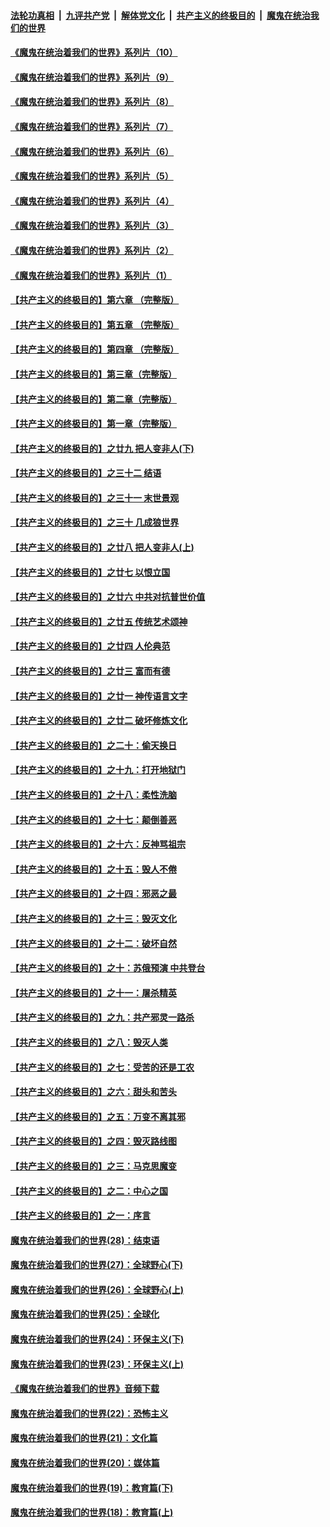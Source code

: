 

####  [法轮功真相](../../../../basic/blob/master/README.md?t=08210502) &nbsp;|&nbsp; [九评共产党](../../../../9ping.md/blob/master/README.md?t=08210502) &nbsp;|&nbsp; [解体党文化](../../../../jtdwh.md/blob/master/README.md?t=08210502)  &nbsp;|&nbsp; [共产主义的终极目的](../../../../gczydzjmd.md/blob/master/README.md?t=08210502) &nbsp;|&nbsp; [魔鬼在统治我们的世界](../../../../mgztzwmdsj.md/blob/master/README.md?t=08210502) 

#### [《魔鬼在统治着我们的世界》系列片（10）](../pages/nsc422/n12292670.md?t=08210502) 

#### [《魔鬼在统治着我们的世界》系列片（9）](../pages/nsc422/n12290859.md?t=08210502) 

#### [《魔鬼在统治着我们的世界》系列片（8）](../pages/nsc422/n12287445.md?t=08210502) 

#### [《魔鬼在统治着我们的世界》系列片（7）](../pages/nsc422/n12283425.md?t=08210502) 

#### [《魔鬼在统治着我们的世界》系列片（6）](../pages/nsc422/n12282314.md?t=08210502) 

#### [《魔鬼在统治着我们的世界》系列片（5）](../pages/nsc422/n12281419.md?t=08210502) 

#### [《魔鬼在统治着我们的世界》系列片（4）](../pages/nsc422/n12274024.md?t=08210502) 

#### [《魔鬼在统治着我们的世界》系列片（3）](../pages/nsc422/n12271322.md?t=08210502) 

#### [《魔鬼在统治着我们的世界》系列片（2）](../pages/nsc422/n12269049.md?t=08210502) 

#### [《魔鬼在统治着我们的世界》系列片（1）](../pages/nsc422/n12267575.md?t=08210502) 

#### [【共产主义的终极目的】第六章 （完整版）](../pages/nsc422/n11428913.md?t=08210502) 

#### [【共产主义的终极目的】第五章 （完整版）](../pages/nsc422/n11428912.md?t=08210502) 

#### [【共产主义的终极目的】第四章 （完整版）](../pages/nsc422/n11428907.md?t=08210502) 

#### [【共产主义的终极目的】第三章（完整版）](../pages/nsc422/n11428848.md?t=08210502) 

#### [【共产主义的终极目的】第二章（完整版）](../pages/nsc422/n11428831.md?t=08210502) 

#### [【共产主义的终极目的】第一章（完整版）](../pages/nsc422/n11417651.md?t=08210502) 

#### [【共产主义的终极目的】之廿九 把人变非人(下)](../pages/nsc422/n11344140.md?t=08210502) 

#### [【共产主义的终极目的】之三十二 结语](../pages/nsc422/n11360535.md?t=08210502) 

#### [【共产主义的终极目的】之三十一 末世景观](../pages/nsc422/n11351129.md?t=08210502) 

#### [【共产主义的终极目的】之三十 几成狼世界](../pages/nsc422/n11348280.md?t=08210502) 

#### [【共产主义的终极目的】之廿八 把人变非人(上)](../pages/nsc422/n11340492.md?t=08210502) 

#### [【共产主义的终极目的】之廿七 以恨立国](../pages/nsc422/n11336944.md?t=08210502) 

#### [【共产主义的终极目的】之廿六 中共对抗普世价值](../pages/nsc422/n11324785.md?t=08210502) 

#### [【共产主义的终极目的】之廿五 传统艺术颂神](../pages/nsc422/n11296396.md?t=08210502) 

#### [【共产主义的终极目的】之廿四 人伦典范](../pages/nsc422/n11296397.md?t=08210502) 

#### [【共产主义的终极目的】之廿三 富而有德](../pages/nsc422/n11283598.md?t=08210502) 

#### [【共产主义的终极目的】之廿一 神传语言文字](../pages/nsc422/n11263265.md?t=08210502) 

#### [【共产主义的终极目的】之廿二 破坏修炼文化](../pages/nsc422/n11245728.md?t=08210502) 

#### [【共产主义的终极目的】之二十：偷天换日](../pages/nsc422/n11238846.md?t=08210502) 

#### [【共产主义的终极目的】之十九：打开地狱门](../pages/nsc422/n11206376.md?t=08210502) 

#### [【共产主义的终极目的】之十八：柔性洗脑](../pages/nsc422/n11199994.md?t=08210502) 

#### [【共产主义的终极目的】之十七：颠倒善恶](../pages/nsc422/n11179782.md?t=08210502) 

#### [【共产主义的终极目的】之十六：反神骂祖宗](../pages/nsc422/n11166798.md?t=08210502) 

#### [【共产主义的终极目的】之十五：毁人不倦](../pages/nsc422/n11166792.md?t=08210502) 

#### [【共产主义的终极目的】之十四：邪恶之最](../pages/nsc422/n11150249.md?t=08210502) 

#### [【共产主义的终极目的】之十三：毁灭文化](../pages/nsc422/n11135227.md?t=08210502) 

#### [【共产主义的终极目的】之十二：破坏自然](../pages/nsc422/n11135214.md?t=08210502) 

#### [【共产主义的终极目的】之十：苏俄预演 中共登台](../pages/nsc422/n11118424.md?t=08210502) 

#### [【共产主义的终极目的】之十一：屠杀精英](../pages/nsc422/n11118442.md?t=08210502) 

#### [【共产主义的终极目的】之九：共产邪灵一路杀](../pages/nsc422/n11114139.md?t=08210502) 

#### [【共产主义的终极目的】之八：毁灭人类](../pages/nsc422/n11108503.md?t=08210502) 

#### [【共产主义的终极目的】之七：受苦的还是工农](../pages/nsc422/n11101809.md?t=08210502) 

#### [【共产主义的终极目的】之六：甜头和苦头](../pages/nsc422/n11096971.md?t=08210502) 

#### [【共产主义的终极目的】之五：万变不离其邪](../pages/nsc422/n11091285.md?t=08210502) 

#### [【共产主义的终极目的】之四：毁灭路线图](../pages/nsc422/n11086284.md?t=08210502) 

#### [【共产主义的终极目的】之三：马克思魔变](../pages/nsc422/n11061941.md?t=08210502) 

#### [【共产主义的终极目的】之二：中心之国](../pages/nsc422/n11047728.md?t=08210502) 

#### [【共产主义的终极目的】之一：序言](../pages/nsc422/n11086077.md?t=08210502) 

#### [魔鬼在统治着我们的世界(28)：结束语](../pages/nsc422/n10936246.md?t=08210502) 

#### [魔鬼在统治着我们的世界(27)：全球野心(下)](../pages/nsc422/n10928319.md?t=08210502) 

#### [魔鬼在统治着我们的世界(26)：全球野心(上)](../pages/nsc422/n10900318.md?t=08210502) 

#### [魔鬼在统治着我们的世界(25)：全球化](../pages/nsc422/n10788205.md?t=08210502) 

#### [魔鬼在统治着我们的世界(24)：环保主义(下)](../pages/nsc422/n10695307.md?t=08210502) 

#### [魔鬼在统治着我们的世界(23)：环保主义(上)](../pages/nsc422/n10688613.md?t=08210502) 

#### [《魔鬼在统治着我们的世界》音频下载](../pages/nsc422/n10635553.md?t=08210502) 

#### [魔鬼在统治着我们的世界(22)：恐怖主义](../pages/nsc422/n10614727.md?t=08210502) 

#### [魔鬼在统治着我们的世界(21)：文化篇](../pages/nsc422/n10597706.md?t=08210502) 

#### [魔鬼在统治着我们的世界(20)：媒体篇](../pages/nsc422/n10586579.md?t=08210502) 

#### [魔鬼在统治着我们的世界(19)：教育篇(下)](../pages/nsc422/n10564808.md?t=08210502) 

#### [魔鬼在统治着我们的世界(18)：教育篇(上)](../pages/nsc422/n10526970.md?t=08210502) 


